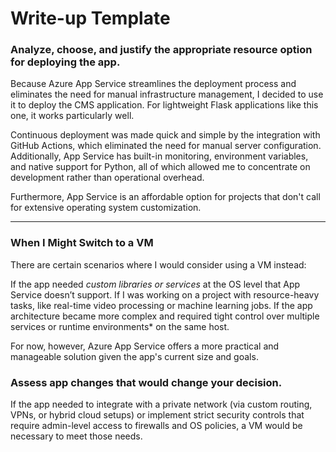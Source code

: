 # Write-up Template

### Analyze, choose, and justify the appropriate resource option for deploying the app.

Because Azure App Service streamlines the deployment process and eliminates the need for manual infrastructure management, I decided to use it to deploy the CMS application. For lightweight Flask applications like this one, it works particularly well.

Continuous deployment was made quick and simple by the integration with GitHub Actions, which eliminated the need for manual server configuration. Additionally, App Service has built-in monitoring, environment variables, and native support for Python, all of which allowed me to concentrate on development rather than operational overhead.

Furthermore, App Service is an affordable option for projects that don't call for extensive operating system customization.

---

### When I Might Switch to a VM

There are certain scenarios where I would consider using a VM instead:

If the app needed *custom libraries or services* at the OS level that App Service doesn’t support.
If I was working on a project with resource-heavy tasks, like real-time video processing or machine learning jobs.
If the app architecture became more complex and required tight control over multiple services or runtime environments* on the same host.

For now, however, Azure App Service offers a more practical and manageable solution given the app's current size and goals.


### Assess app changes that would change your decision.

If the app needed to integrate with a private network (via custom routing, VPNs, or hybrid cloud setups) or implement strict security controls that require admin-level access to firewalls and OS policies, a VM would be necessary to meet those needs.
